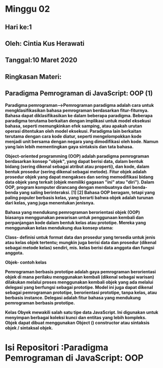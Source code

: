 # Minggu 02
## Hari ke:1
## Oleh: Cintia Kus Herawati 
## Tanggal:10 Maret 2020
## Ringkasan Materi:

## Paradigma Pemrograman di JavaScript: OOP (1)

**Paradigma pemrograman-->Pemrograman paradigma adalah cara untuk mengklasifikasikan bahasa pemrograman berdasarkan fitur-fiturnya. Bahasa dapat diklasifikasikan ke dalam beberapa paradigma. Beberapa paradigma terutama berkaitan dengan implikasi untuk model eksekusi bahasa, seperti memungkinkan efek samping, atau apakah urutan operasi ditentukan oleh model eksekusi. Paradigma lain berkaitan terutama dengan cara kode diatur, seperti mengelompokkan kode menjadi unit bersama dengan negara yang dimodifikasi oleh kode. Namun yang lain lebih mementingkan gaya sintaksis dan tata bahasa.**

**Object-oriented programming (OOP) adalah paradigma pemrograman berdasarkan konsep "objek", yang dapat berisi data, dalam bentuk bidang (sering dikenal sebagai atribut atau properti), dan kode, dalam bentuk prosedur (sering dikenal sebagai metode). Fitur objek adalah prosedur objek yang dapat mengakses dan sering memodifikasi bidang data objek yang terkait (objek memiliki gagasan "ini" atau "diri"). Dalam OOP, program komputer dirancang dengan membuatnya dari benda-benda yang saling berinteraksi. [1] [2] Bahasa OOP beragam, tetapi yang paling populer berbasis kelas, yang berarti bahwa objek adalah turunan dari kelas, yang juga menentukan jenisnya.**

**Bahasa yang mendukung pemrograman berorientasi objek (OOP) biasanya menggunakan pewarisan untuk penggunaan kembali dan perpanjangan kode dalam bentuk kelas atau prototipe. Mereka yang menggunakan kelas mendukung dua konsep utama:**

**Class- definisi untuk format data dan prosedur yang tersedia untuk jenis atau kelas objek tertentu; mungkin juga berisi data dan prosedur (dikenal sebagai metode kelas) sendiri, mis. kelas berisi data anggota dan fungsi anggota.**

**Objek- contoh kelas**

**Pemrograman berbasis prototipe adalah gaya pemrograman berorientasi objek di mana perilaku menggunakan kembali (dikenal sebagai warisan) dilakukan melalui proses menggunakan kembali objek yang ada melalui delegasi yang berfungsi sebagai prototipe. Model ini juga dapat dikenal sebagai pemrograman prototipe, berorientasi prototipe, tanpa kelas, atau berbasis instance. Delegasi adalah fitur bahasa yang mendukung pemrograman berbasis prototipe.**

**Kelas Obyek mewakili salah satu tipe data JavaScript. Ini digunakan untuk menyimpan berbagai koleksi kunci dan entitas yang lebih kompleks. Objek dapat dibuat menggunakan Object () constructor atau sintaksis objek / sintaksal objek.**

# Isi Repositori :Paradigma Pemrograman di JavaScript: OOP

